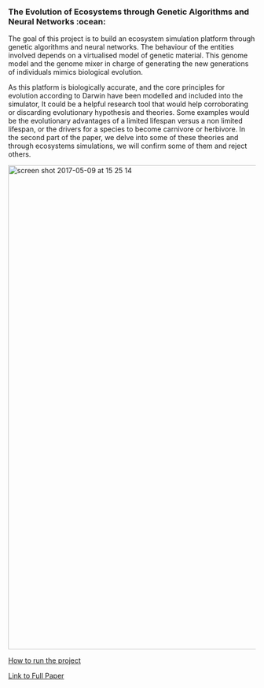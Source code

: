 <h3>The Evolution of Ecosystems through Genetic Algorithms and Neural Networks :ocean:</h3>

<p>The goal of this project is to build an ecosystem simulation platform through genetic algorithms and neural networks. The behaviour of the entities involved depends on a virtualised model of genetic material. This genome model and the genome mixer in charge of generating the new generations of individuals mimics biological evolution.</p>

<p>As this platform is biologically accurate, and the core principles for evolution according to Darwin have been modelled and included into the simulator, It could be a helpful research tool that would help corroborating or discarding evolutionary hypothesis and theories. Some examples would be the evolutionary advantages of a limited lifespan versus a non limited lifespan, or the drivers for a species to become carnivore or herbivore. In the second part of the paper, we delve into some of these theories and through ecosystems simulations, we will confirm some of them and reject others.</p>

<img width="984" alt="screen shot 2017-05-09 at 15 25 14" src="https://cloud.githubusercontent.com/assets/15648801/25853110/dfe94d28-34cb-11e7-8e19-3cbb151b55ca.png">

[How to run the project](documentation/Installation.md)

[Link to Full Paper](documentation/paper.pdf)
